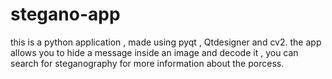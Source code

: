 # stegano-app
this is a python application , made using pyqt , Qtdesigner and cv2. the app allows you to hide a message inside an image and decode it , you can search for steganography for more information about the porcess.


